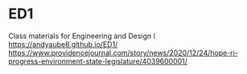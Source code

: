 # ED1
Class materials for Engineering and Design I
https://andyaube8.github.io/ED1/
https://www.providencejournal.com/story/news/2020/12/24/hope-ri-progress-environment-state-legislature/4039600001/
